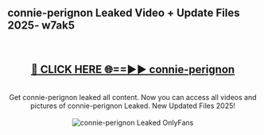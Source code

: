 <h2>connie-perignon Leaked Video + Update Files 2025- w7ak5</h2>
<br>
<div align="center">
<h2><a href="https://libra.edu.pl?connie-perignon" rel="nofollow">🔴 CLICK HERE 🌐==►► connie-perignon</a></h2>
<br>
Get connie-perignon leaked all content. Now you can access all videos and pictures of connie-perignon Leaked. New Updated Files 2025!
<br>
<br>
<a href="https://libra.edu.pl?connie-perignon" rel="nofollow" data-target="animated-image.originalLink"><img src="https://i.ibb.co.com/WyWwxjT/player-gif2.gif" alt="connie-perignon Leaked OnlyFans" style="max-width: 100%; display: inline-block;" data-target="animated-image.originalImage"></a>
</div>
<br>
